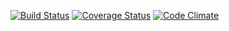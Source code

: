 [![Build Status](https://travis-ci.org/matthew-gould/tictactoe.svg?branch=master)](https://travis-ci.org/matthew-gould/tictactoe)
[![Coverage Status](https://coveralls.io/repos/matthew-gould/tictactoe/badge.svg)](https://coveralls.io/r/matthew-gould/tictactoe)
[![Code Climate](https://codeclimate.com/repos/5505aa4a695680105e011679/badges/91a86b10c90b90b63a8d/gpa.svg)](https://codeclimate.com/repos/5505aa4a695680105e011679/feed)